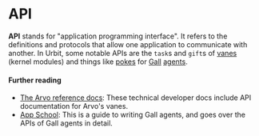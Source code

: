 # API

**API** stands for "application programming interface". It refers to the definitions and protocols that allow one application to communicate with another. In Urbit, some notable APIs are the `task`s and `gift`s of [vanes](glossary/vane) (kernel modules) and things like [pokes](glossary/poke) for [Gall](glossary/gall) [agents](glossary/agent).

#### Further reading

- [The Arvo reference docs](system/kernel): These technical developer docs include API documentation for Arvo's vanes.
- [App School](courses/app-school): This is a guide to writing Gall agents, and goes over the APIs of Gall agents in detail.
